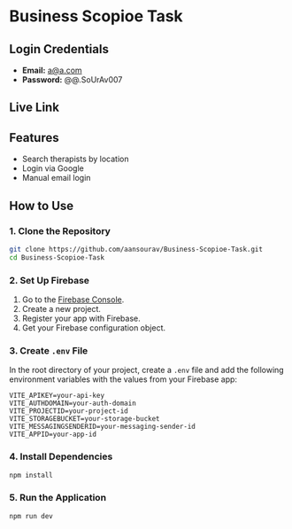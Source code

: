 # Business Scopioe Task

## Login Credentials

-   **Email:** a@a.com
-   **Password:** @@.SoUrAv007

## Live Link

## Features

-   Search therapists by location
-   Login via Google
-   Manual email login

## How to Use

### 1. Clone the Repository

```bash
git clone https://github.com/aansourav/Business-Scopioe-Task.git
cd Business-Scopioe-Task
```

### 2. Set Up Firebase

1. Go to the [Firebase Console](https://console.firebase.google.com/).
2. Create a new project.
3. Register your app with Firebase.
4. Get your Firebase configuration object.

### 3. Create `.env` File

In the root directory of your project, create a `.env` file and add the following environment variables with the values from your Firebase app:

```
VITE_APIKEY=your-api-key
VITE_AUTHDOMAIN=your-auth-domain
VITE_PROJECTID=your-project-id
VITE_STORAGEBUCKET=your-storage-bucket
VITE_MESSAGINGSENDERID=your-messaging-sender-id
VITE_APPID=your-app-id
```

### 4. Install Dependencies

```bash
npm install
```

### 5. Run the Application

```bash
npm run dev
```

